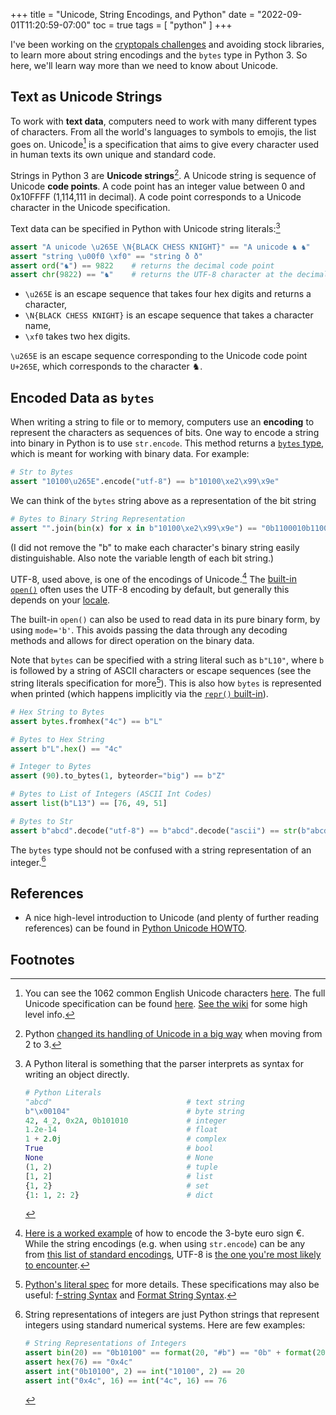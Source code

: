 +++
title = "Unicode, String Encodings, and Python"
date = "2022-09-01T11:20:59-07:00"
toc = true
tags = [
    "python"
]
+++

I've been working on the [cryptopals challenges](https://www.cryptopals.com/) and avoiding stock libraries, to learn more about string encodings and the `bytes` type in Python 3.
So here, we'll learn way more than we need to know about Unicode.

## Text as Unicode Strings

To work with **text data**, computers need to work with many different types of characters.
From all the world's languages to symbols to emojis, the list goes on.
Unicode[^unicode] is a specification that aims to give every character used in human texts its own unique and standard code.

Strings in Python 3 are **Unicode strings**[^python-2].
A Unicode string is sequence of Unicode **code points**.
A code point has an integer value between 0 and 0x10FFFF (1,114,111 in decimal).
A code point corresponds to a Unicode character in the Unicode specification.

Text data can be specified in Python with Unicode string literals:[^python-literal]

```py
assert "A unicode \u265E \N{BLACK CHESS KNIGHT}" == "A unicode ♞ ♞"
assert "string \u00f0 \xf0" == "string ð ð"
assert ord("♞") == 9822    # returns the decimal code point
assert chr(9822) == "♞"    # returns the UTF-8 character at the decimal code point
```

- `\u265E` is an escape sequence that takes four hex digits and returns a character,
- `\N{BLACK CHESS KNIGHT}` is an escape sequence that takes a character name,
- `\xf0` takes two hex digits.

`\u265E` is an escape sequence corresponding to the Unicode code point `U+265E`, which corresponds to the character ♞.

## Encoded Data as `bytes`

When writing a string to file or to memory, computers use an **encoding** to represent the characters as sequences of bits.
One way to encode a string into binary in Python is to use `str.encode`.
This method returns a [`bytes` type](https://docs.python.org/3.10/library/stdtypes.html?highlight=bytes#binary-sequence-types-bytes-bytearray-memoryview), which is meant for working with binary data.
For example:

```py
# Str to Bytes
assert "10100\u265E".encode("utf-8") == b"10100\xe2\x99\x9e"
```

We can think of the `bytes` string above as a representation of the bit string

```py
# Bytes to Binary String Representation
assert "".join(bin(x) for x in b"10100\xe2\x99\x9e") == "0b1100010b1100000b1100010b1100000b1100000b111000100b100110010b10011110"
```

(I did not remove the "b" to make each character's binary string easily distinguishable.
Also note the variable length of each bit string.)

UTF-8, used above, is one of the encodings of Unicode.[^utf-8]
The [built-in `open()`](https://docs.python.org/3.10/library/functions.html#open) often uses the UTF-8 encoding by default, but generally this depends on your [locale](<https://en.wikipedia.org/wiki/Locale_(computer_software)>).

The built-in `open()` can also be used to read data in its pure binary form, by using `mode='b'`.
This avoids passing the data through any decoding methods and allows for direct operation on the binary data.

Note that `bytes` can be specified with a string literal such as `b"L10"`, where `b` is followed by a string of ASCII characters or escape sequences (see the string literals specification for more[^python-literal-spec]).
This is also how `bytes` is represented when printed (which happens implicitly via the [`repr()` built-in](https://docs.python.org/3.10/library/functions.html#repr)).

```py
# Hex String to Bytes
assert bytes.fromhex("4c") == b"L"

# Bytes to Hex String
assert b"L".hex() == "4c"

# Integer to Bytes
assert (90).to_bytes(1, byteorder="big") == b"Z"

# Bytes to List of Integers (ASCII Int Codes)
assert list(b"L13") == [76, 49, 51]

# Bytes to Str
assert b"abcd".decode("utf-8") == b"abcd".decode("ascii") == str(b"abcd", "ascii") == "abcd"
```

The `bytes` type should not be confused with a string representation of an integer.[^string-representations]

## References

- A nice high-level introduction to Unicode (and plenty of further reading references) can be found in [Python Unicode HOWTO](https://docs.python.org/3/howto/unicode.html).

## Footnotes

[^python-2]: Python [changed its handling of Unicode in a big way](https://docs.python.org/3.0/whatsnew/3.0.html#text-vs-data-instead-of-unicode-vs-8-bit) when moving from 2 to 3.
[^python-literal]:
    A Python literal is something that the parser interprets as syntax for writing an object directly.

    ```py
    # Python Literals
    "abcd"                              # text string
    b"\x00104"                          # byte string
    42, 4_2, 0x2A, 0b101010             # integer
    1.2e-14                             # float
    1 + 2.0j                            # complex
    True                                # bool
    None                                # None
    (1, 2)                              # tuple
    [1, 2]                              # list
    {1, 2}                              # set
    {1: 1, 2: 2}                        # dict
    ```

[^python-literal-spec]:
    [Python's literal spec](https://docs.python.org/3.10/reference/lexical_analysis.html#literals) for more details.
    These specifications may also be useful: [f-string Syntax](https://docs.python.org/3/reference/lexical_analysis.html#f-strings) and [Format String Syntax](https://docs.python.org/3/library/string.html#formatstrings).

[^unicode]:
    You can see the 1062 common English Unicode characters [here](https://en.wikipedia.org/wiki/List_of_Unicode_characters#Basic_Latin).
    The full Unicode specification can be found [here](https://www.unicode.org/versions/Unicode14.0.0/#Summary).
    [See the wiki](https://en.wikipedia.org/wiki/Unicode) for some high level info.

[^utf-8]:
    [Here is a worked example](https://en.wikipedia.org/wiki/UTF-8#Examples) of how to encode the 3-byte euro sign €.
    While the string encodings (e.g. when using `str.encode`) can be any from [this list of standard encodings](https://docs.python.org/3.0/library/codecs.html#standard-encodings), UTF-8 is [the one you're most likely to encounter](https://w3techs.com/technologies/cross/character_encoding/ranking).

[^string-representations]:
    String representations of integers are just Python strings that represent integers using standard numerical systems.
    Here are few examples:

    ```py
    # String Representations of Integers
    assert bin(20) == "0b10100" == format(20, "#b") == "0b" + format(20, "b")
    assert hex(76) == "0x4c"
    assert int("0b10100", 2) == int("10100", 2) == 20
    assert int("0x4c", 16) == int("4c", 16) == 76
    ```

